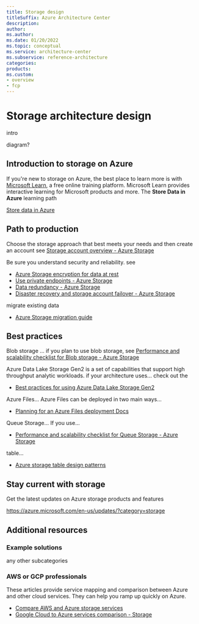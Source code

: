 ```yaml
---
title: Storage design
titleSuffix: Azure Architecture Center
description: 
author:
ms.author:
ms.date: 01/20/2022
ms.topic: conceptual
ms.service: architecture-center
ms.subservice: reference-architecture
categories:
products:
ms.custom: 
- overview
- fcp
--- 
```


# Storage architecture design
intro 

diagram? 

## Introduction to storage on Azure
If you're new to storage on Azure, the best place to learn more is with [Microsoft Learn](/learn/?WT.mc_id=learnaka), a free online training platform. Microsoft Learn provides interactive learning for Microsoft products and more. The **Store Data in Azure** learning path 

[Store data in Azure](/learn/paths/store-data-in-azure)

## Path to production
Choose the storage approach that best meets your needs and then create an account see [Storage account overview - Azure Storage](/azure/storage/common/storage-account-overview?toc=https:%2f%2fdocs.microsoft.com%2fen-us%2fazure%2farchitecture%2ftoc.json&bc=https:%2f%2fdocs.microsoft.com%2fen-us%2fazure%2farchitecture%2fbread%2ftoc.json) 

Be sure you understand security and reliability. see 
- [Azure Storage encryption for data at rest](/azure/storage/common/storage-service-encryption?toc=https:%2f%2fdocs.microsoft.com%2fen-us%2fazure%2farchitecture%2ftoc.json&bc=https:%2f%2fdocs.microsoft.com%2fen-us%2fazure%2farchitecture%2fbread%2ftoc.json)
- [Use private endpoints - Azure Storage](/azure/storage/common/storage-private-endpoints?toc=https:%2f%2fdocs.microsoft.com%2fen-us%2fazure%2farchitecture%2ftoc.json&bc=https:%2f%2fdocs.microsoft.com%2fen-us%2fazure%2farchitecture%2fbread%2ftoc.json)
- [Data redundancy - Azure Storage](/azure/storage/common/storage-redundancy?toc=https:%2f%2fdocs.microsoft.com%2fen-us%2fazure%2farchitecture%2ftoc.json&bc=https:%2f%2fdocs.microsoft.com%2fen-us%2fazure%2farchitecture%2fbread%2ftoc.json) 
- [Disaster recovery and storage account failover - Azure Storage](/azure/storage/common/storage-disaster-recovery-guidance?toc=https:%2f%2fdocs.microsoft.com%2fen-us%2fazure%2farchitecture%2ftoc.json&bc=https:%2f%2fdocs.microsoft.com%2fen-us%2fazure%2farchitecture%2fbread%2ftoc.json)

migrate existing data 
- [Azure Storage migration guide](/azure/storage/common/storage-migration-overview?toc=https:%2f%2fdocs.microsoft.com%2fen-us%2fazure%2farchitecture%2ftoc.json&bc=https:%2f%2fdocs.microsoft.com%2fen-us%2fazure%2farchitecture%2fbread%2ftoc.json) 

## Best practices
Blob storage ... if you plan to use blob storage, see 
[Performance and scalability checklist for Blob storage - Azure Storage](/azure/storage/blobs/storage-performance-checklist?toc=https:%2f%2fdocs.microsoft.com%2fen-us%2fazure%2farchitecture%2ftoc.json&bc=https:%2f%2fdocs.microsoft.com%2fen-us%2fazure%2farchitecture%2fbread%2ftoc.json) 

Azure Data Lake Storage Gen2 is a set of capabilities that support high throughput analytic workloads. if your architecture uses... check out the  
- [Best practices for using Azure Data Lake Storage Gen2](/azure/storage/blobs/data-lake-storage-best-practices?toc=https:%2f%2fdocs.microsoft.com%2fen-us%2fazure%2farchitecture%2ftoc.json&bc=https:%2f%2fdocs.microsoft.com%2fen-us%2fazure%2farchitecture%2fbread%2ftoc.json) 

Azure Files... Azure Files can be deployed in two main ways...
- [Planning for an Azure Files deployment Docs](/azure/storage/files/storage-files-planning?toc=https:%2f%2fdocs.microsoft.com%2fen-us%2fazure%2farchitecture%2ftoc.json&bc=https:%2f%2fdocs.microsoft.com%2fen-us%2fazure%2farchitecture%2fbread%2ftoc.json)

Queue Storage... If you use... 
- [Performance and scalability checklist for Queue Storage - Azure Storage](/azure/storage/queues/storage-performance-checklist?toc=https:%2f%2fdocs.microsoft.com%2fen-us%2fazure%2farchitecture%2ftoc.json&bc=https:%2f%2fdocs.microsoft.com%2fen-us%2fazure%2farchitecture%2fbread%2ftoc.json) 

table... 
- [Azure storage table design patterns](/azure/storage/tables/table-storage-design-patterns?toc=https:%2f%2fdocs.microsoft.com%2fen-us%2fazure%2farchitecture%2ftoc.json&bc=https:%2f%2fdocs.microsoft.com%2fen-us%2fazure%2farchitecture%2fbread%2ftoc.json) 

## Stay current with storage 
Get the latest updates on Azure storage products and features

https://azure.microsoft.com/en-us/updates/?category=storage 

## Additional resources

### Example solutions

any other subcategories

### AWS or GCP professionals

These articles provide service mapping and comparison between Azure and other cloud services. They can help you ramp up quickly on Azure.  
- [Compare AWS and Azure storage services](/azure/architecture/aws-professional/storage)
- [Google Cloud to Azure services comparison - Storage](/azure/architecture/gcp-professional/services#storage)